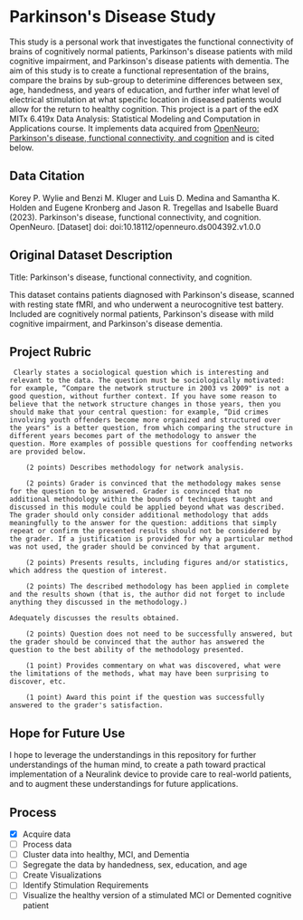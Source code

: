 # Parkinson's Disease Study

This study is a personal work that investigates the functional connectivity of brains of cognitively normal patients, Parkinson's disease patients with mild cognitive impairment, and Parkinson's disease patients with dementia. 
The aim of this study is to create a functional representation of the brains, compare the brains by sub-group to deterimine differences between sex, age, handedness, and years of education, and further infer what level of electrical stimulation at what specific location in diseased patients would allow for the return to healthy cognition. This project is a part of the edX MITx 6.419x Data Analysis: Statistical Modeling and Computation in Applications course. It implements data acquired from [OpenNeuro: Parkinson's disease, functional connectivity, and cognition](https://openneuro.org/datasets/ds004392/versions/1.0.0) and is cited below.

## Data Citation
Korey P. Wylie and Benzi M. Kluger and Luis D. Medina and Samantha K. Holden and Eugene Kronberg and Jason R. Tregellas and Isabelle Buard (2023). Parkinson's disease, functional connectivity, and cognition. OpenNeuro. [Dataset] doi: doi:10.18112/openneuro.ds004392.v1.0.0

## Original Dataset Description
Title: Parkinson's disease, functional connectivity, and cognition.

This dataset contains patients diagnosed with Parkinson's disease, scanned with resting state fMRI, and who underwent a neurocognitive test battery. Included are cognitively normal patients, Parkinson's disease with mild cognitive impairment, and Parkinson's disease dementia.

## Project Rubric

     Clearly states a sociological question which is interesting and relevant to the data. The question must be sociologically motivated: for example, “Compare the network structure in 2003 vs 2009" is not a good question, without further context. If you have some reason to believe that the network structure changes in those years, then you should make that your central question: for example, “Did crimes involving youth offenders become more organized and structured over the years" is a better question, from which comparing the structure in different years becomes part of the methodology to answer the question. More examples of possible questions for cooffending networks are provided below.

        (2 points) Describes methodology for network analysis.

        (2 points) Grader is convinced that the methodology makes sense for the question to be answered. Grader is convinced that no additional methodology within the bounds of techniques taught and discussed in this module could be applied beyond what was described. The grader should only consider additional methodology that adds meaningfully to the answer for the question: additions that simply repeat or confirm the presented results should not be considered by the grader. If a justification is provided for why a particular method was not used, the grader should be convinced by that argument. 

        (2 points) Presents results, including figures and/or statistics, which address the question of interest.

        (2 points) The described methodology has been applied in complete and the results shown (that is, the author did not forget to include anything they discussed in the methodology.) 

    Adequately discusses the results obtained.

        (2 points) Question does not need to be successfully answered, but the grader should be convinced that the author has answered the question to the best ability of the methodology presented.

        (1 point) Provides commentary on what was discovered, what were the limitations of the methods, what may have been surprising to discover, etc.

        (1 point) Award this point if the question was successfully answered to the grader's satisfaction. 

## Hope for Future Use
I hope to leverage the understandings in this repository for further understandings of the human mind, to create a path toward practical implementation of a Neuralink device to provide care to real-world patients, and to augment these understandings for future applications.

## Process
- [x] Acquire data
- [ ] Process data
- [ ] Cluster data into healthy, MCI, and Dementia
- [ ] Segregate the data by handedness, sex, education, and age
- [ ] Create Visualizations
- [ ] Identify Stimulation Requirements
- [ ] Visualize the healthy version of a stimulated MCI or Demented cognitive patient